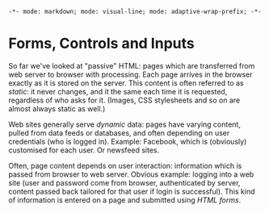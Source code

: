 `-*- mode: markdown; mode: visual-line; mode: adaptive-wrap-prefix; -*-`

# Forms, Controls and Inputs

So far we've looked at "passive" HTML: pages which are transferred from web server to browser with processing. Each page arrives in the browser exactly as it is stored on the server. This content is often referred to as *static*: it never changes, and it the same each time it is requested, regardless of who asks for it. (Images, CSS stylesheets and so on are almost always static as well.)

Web sites generally serve *dynamic* data: pages have varying content, pulled from data feeds or databases, and often depending on user credentials (who is logged in). Example: Facebook, which is (obviously) customised for each user. Or newsfeed sites.

Often, page content depends on user interaction: information which is passed from browser to web server. Obvious example: logging into a web site (user and password come from browser, authenticated by server, content passed back tailored for that user if login is successful). This kind of information is entered on a page and submitted using *HTML forms*.
